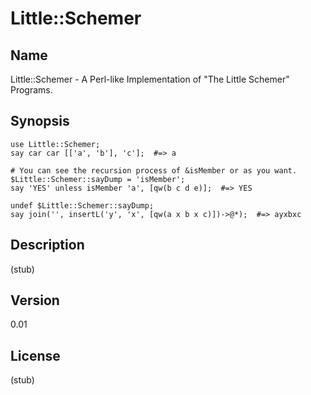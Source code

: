 # Little::Schemer

## Name

Little::Schemer - A Perl-like Implementation of "The Little Schemer" Programs.

## Synopsis

```
use Little::Schemer;
say car car [['a', 'b'], 'c'];  #=> a

# You can see the recursion process of &isMember or as you want.
$Little::Schemer::sayDump = 'isMember';
say 'YES' unless isMember 'a', [qw(b c d e)];  #=> YES

undef $Little::Schemer::sayDump;
say join('', insertL('y', 'x', [qw(a x b x c)])->@*);  #=> ayxbxc
```

## Description

(stub)

## Version

0.01

## License

(stub)
